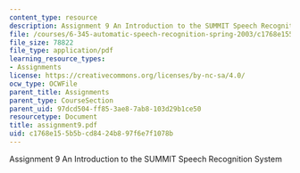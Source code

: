 ```yaml
---
content_type: resource
description: Assignment 9 An Introduction to the SUMMIT Speech Recognition System
file: /courses/6-345-automatic-speech-recognition-spring-2003/c1768e155b5bcd8424b897f6e7f1078b_assignment9.pdf
file_size: 78822
file_type: application/pdf
learning_resource_types:
- Assignments
license: https://creativecommons.org/licenses/by-nc-sa/4.0/
ocw_type: OCWFile
parent_title: Assignments
parent_type: CourseSection
parent_uid: 97dcd504-ff85-3ae8-7ab8-103d29b1ce50
resourcetype: Document
title: assignment9.pdf
uid: c1768e15-5b5b-cd84-24b8-97f6e7f1078b
---
```

Assignment 9 An Introduction to the SUMMIT Speech Recognition System